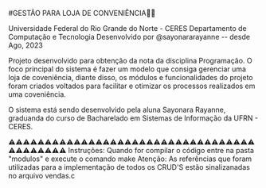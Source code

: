 #GESTÃO PARA LOJA DE CONVENIÊNCIA🍹😎

Universidade Federal do Rio Grande do Norte - CERES
Departamento de Computação e Tecnologia
Desenvolvido por @sayonararayanne -- desde Ago, 2023

Projeto desenvolvido para obtenção da nota da disciplina Programação.
O foco principal do sistema é fazer um modelo que consiga gerenciar uma loja de coveniência, diante
disso, os módulos e funcionalidades do projeto foram criados voltados para facilitar e otimizar os
processos realizados em uma coveniência.

O sistema está sendo desenvolvido pela aluna Sayonara Rayanne, graduanda 
do curso de Bacharelado em Sistemas de Informação da UFRN - CERES.

⚠️⚠️⚠️⚠️⚠️⚠️⚠️⚠️⚠️⚠️⚠️⚠️⚠️⚠️⚠️⚠️⚠️⚠️⚠️⚠️⚠️⚠️⚠️⚠️⚠️⚠️⚠️⚠️⚠️⚠️⚠️⚠️⚠️⚠️⚠️⚠️⚠️⚠️⚠️⚠️⚠️⚠️
Instruções: Quando for compilar o código entre na pasta "modulos" e execute o comando make
Atenção: As referências que foram utilizadas para a implementação de todos os CRUD'S estão sinalizanadas 
no arquivo vendas.c